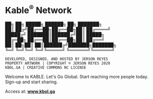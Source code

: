 
# Kable<sup>®</sup> Network

██╗  ██╗ █████╗ ██████╗ ██╗     ███████╗<br>
██║ ██╔╝██╔══██╗██╔══██╗██║     ██╔════╝<br>
█████╔╝ ███████║██████╔╝██║     █████╗  <br>
██╔═██╗ ██╔══██║██╔══██╗██║     ██╔══╝  <br>
██║  ██╗██║  ██║██████╔╝███████╗███████╗<br>
╚═╝  ╚═╝╚═╝  ╚═╝╚═════╝ ╚══════╝╚══════╝<br>

	DEVELOPED, DESIGNED, AND HOSTED BY JERSON REYES
	PROPERTY ARTWORK | COPYRIGHT © JERSON REYES 2020
	KBOL.GA | CREATIVE COMMONS NC LICENSE


Welcome to KABLE. Let's Go Global. 
Start reaching more people today. Sign-up and start sharing.

Access at: **www.kbol.ga**
